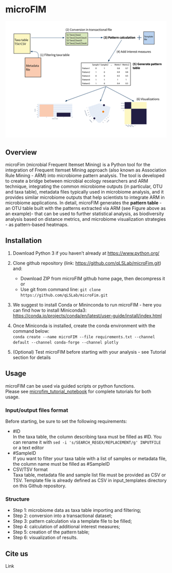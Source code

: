 # microFIM

![alt text](microFIM_framework.jpg)

## Overview
microFim (microbial Frequent Itemset Mining) is a Python tool for the integration of Frequent Itemset Mining approach (also known as Association Rule Mining - ARM) into microbiome pattern analysis.
The tool is developed to create a bridge between microbial ecology researchers and ARM technique, integrating the common microbiome outputs (in particular, OTU and taxa table), metadata files typically used in microbiome analysis, and it provides similar microbiome outputs that help scientists to integrate ARM in microbiome applications. In detail, microFIM generates the **pattern table** - an OTU table built with the patterns extracted via ARM (see Figure above as an example)- that can be used to further statistical analysis, as biodiversity analysis based on distance metrics, and microbiome visualization strategies - as pattern-based heatmaps.

## Installation
1. Download Python 3 if you haven’t already at https://www.python.org/
2. Clone github repository (link: https://github.com/qLSLab/microFim.git) and:
    * Download ZIP from microFIM github home page, then decompress it\
    or 
    * Use git from command line: `git clone https://github.com/qLSLab/microFim.git`

3. We suggest to install Conda or Mininconda to run microFIM - here you can find how to install Miniconda3: https://conda.io/projects/conda/en/latest/user-guide/install/index.html

4. Once Miniconda is installed, create the conda environment with the command below: \
`conda create --name microFIM --file requirements.txt --channel default --channel conda-forge --channel plotly`

5. (Optional) Test microFIM before starting with your analysis - see Tutorial section for details

## Usage
microFIM can be used via guided scripts or python functions. \
Please see [microfim_tutorial_notebook](microfim_tutorial_notebook.ipynb) for complete tutorials for both usage.

### Input/output files format
Before starting, be sure to set the following requirements:
* #ID \
In the taxa table, the column describing taxa must be filled as #ID. You can rename it with `sed -i 's/SEARCH_REGEX/REPLACEMENT/g' INPUTFILE` \
or a text editor
* #SampleID \
If you want to filter your taxa table with a list of samples or metadata file, the column name must be filled as #SampleID 
* CSV/TSV format \
Taxa table, metadata file and sample list file must be provided as CSV or TSV. Template file is already defined as CSV in input_templates directory on this Github repository.

### Structure
* Step 1: microbiome data as taxa table importing and filtering;
* Step 2: conversion into a transactional dataset;
* Step 3: pattern calculation via a template file to be filled;
* Step 4: calculation of additional interest measures;
* Step 5: creation of the pattern table;
* Step 6: visualization of results.

## Cite us
Link
